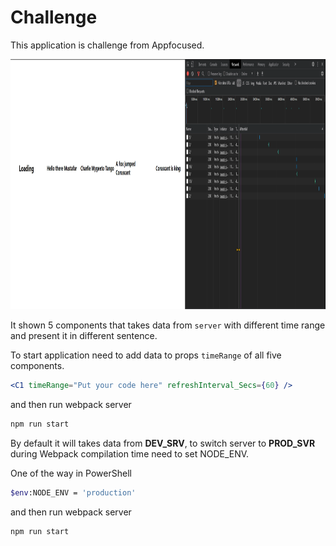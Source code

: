 # Challenge

This application is challenge from Appfocused.

<img src="./img/Appfocused.png" width="900" height="400"/>

It shown 5 components that takes data from `server` with different time range and present it in different sentence.

To start application need to add data to props `timeRange` of all five components.

```jsx
<C1 timeRange="Put your code here" refreshInterval_Secs={60} />
```

and then run webpack server

```bash
npm run start
```

By default it will takes data from **DEV_SRV**, to switch server to **PROD_SVR** during Webpack compilation time need to set NODE_ENV.

One of the way in PowerShell
```bash
$env:NODE_ENV = 'production'
```

and then run webpack server

```bash
npm run start
```